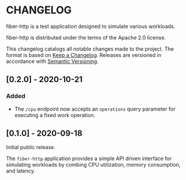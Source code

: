# CHANGELOG

fiber-http is a test application designed to simulate various workloads.

fiber-http is distributed under the terms of the Apache 2.0 license.

This changelog catalogs all notable changes made to the project. The format
is based on [Keep a Changelog](https://keepachangelog.com/en/1.0.0/). Releases are
versioned in accordance with [Semantic Versioning](https://semver.org/spec/v2.0.0.html).

## [0.2.0] - 2020-10-21

### Added

- The `/cpu` endpoint now accepts an `operations` query parameter for executing 
  a fixed work operation.

## [0.1.0] - 2020-09-18

Initial public release.

The `fiber-http` application provides a simple API driven interface for
simulating workloads by combing CPU utilization, memory consumption, and
latency.
